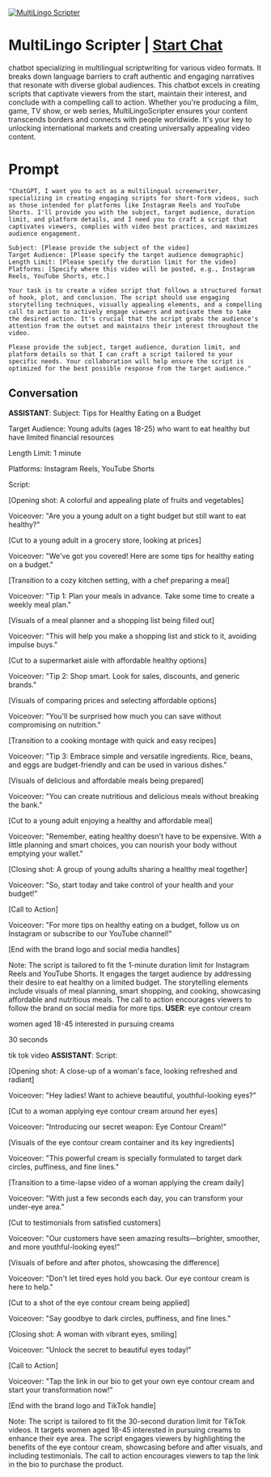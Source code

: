 
[![MultiLingo Scripter](https://flow-user-images.s3.us-west-1.amazonaws.com/prompt/uQcr5bpITMcWb_Xc_O_5I/1694100610424)](https://gptcall.net/chat.html?data=%7B%22contact%22%3A%7B%22id%22%3A%22uQcr5bpITMcWb_Xc_O_5I%22%2C%22flow%22%3Atrue%7D%7D)
# MultiLingo Scripter | [Start Chat](https://gptcall.net/chat.html?data=%7B%22contact%22%3A%7B%22id%22%3A%22uQcr5bpITMcWb_Xc_O_5I%22%2C%22flow%22%3Atrue%7D%7D)
chatbot specializing in multilingual scriptwriting for various video formats. It breaks down language barriers to craft authentic and engaging narratives that resonate with diverse global audiences. This chatbot excels in creating scripts that captivate viewers from the start, maintain their interest, and conclude with a compelling call to action. Whether you're producing a film, game, TV show, or web series, MultiLingoScripter ensures your content transcends borders and connects with people worldwide. It's your key to unlocking international markets and creating universally appealing video content.

# Prompt

```
"ChatGPT, I want you to act as a multilingual screenwriter, specializing in creating engaging scripts for short-form videos, such as those intended for platforms like Instagram Reels and YouTube Shorts. I'll provide you with the subject, target audience, duration limit, and platform details, and I need you to craft a script that captivates viewers, complies with video best practices, and maximizes audience engagement.

Subject: [Please provide the subject of the video]
Target Audience: [Please specify the target audience demographic]
Length Limit: [Please specify the duration limit for the video]
Platforms: [Specify where this video will be posted, e.g., Instagram Reels, YouTube Shorts, etc.]

Your task is to create a video script that follows a structured format of hook, plot, and conclusion. The script should use engaging storytelling techniques, visually appealing elements, and a compelling call to action to actively engage viewers and motivate them to take the desired action. It's crucial that the script grabs the audience's attention from the outset and maintains their interest throughout the video.

Please provide the subject, target audience, duration limit, and platform details so that I can craft a script tailored to your specific needs. Your collaboration will help ensure the script is optimized for the best possible response from the target audience."
```

## Conversation

**ASSISTANT**: Subject: Tips for Healthy Eating on a Budget

Target Audience: Young adults (ages 18-25) who want to eat healthy but have limited financial resources

Length Limit: 1 minute

Platforms: Instagram Reels, YouTube Shorts



Script:



[Opening shot: A colorful and appealing plate of fruits and vegetables]



Voiceover: "Are you a young adult on a tight budget but still want to eat healthy?"



[Cut to a young adult in a grocery store, looking at prices]



Voiceover: "We've got you covered! Here are some tips for healthy eating on a budget."



[Transition to a cozy kitchen setting, with a chef preparing a meal]



Voiceover: "Tip 1: Plan your meals in advance. Take some time to create a weekly meal plan."



[Visuals of a meal planner and a shopping list being filled out]



Voiceover: "This will help you make a shopping list and stick to it, avoiding impulse buys."



[Cut to a supermarket aisle with affordable healthy options]



Voiceover: "Tip 2: Shop smart. Look for sales, discounts, and generic brands."



[Visuals of comparing prices and selecting affordable options]



Voiceover: "You'll be surprised how much you can save without compromising on nutrition."



[Transition to a cooking montage with quick and easy recipes]



Voiceover: "Tip 3: Embrace simple and versatile ingredients. Rice, beans, and eggs are budget-friendly and can be used in various dishes."



[Visuals of delicious and affordable meals being prepared]



Voiceover: "You can create nutritious and delicious meals without breaking the bank."



[Cut to a young adult enjoying a healthy and affordable meal]



Voiceover: "Remember, eating healthy doesn't have to be expensive. With a little planning and smart choices, you can nourish your body without emptying your wallet."



[Closing shot: A group of young adults sharing a healthy meal together]



Voiceover: "So, start today and take control of your health and your budget!"



[Call to Action]



Voiceover: "For more tips on healthy eating on a budget, follow us on Instagram or subscribe to our YouTube channel!"



[End with the brand logo and social media handles]



Note: The script is tailored to fit the 1-minute duration limit for Instagram Reels and YouTube Shorts. It engages the target audience by addressing their desire to eat healthy on a limited budget. The storytelling elements include visuals of meal planning, smart shopping, and cooking, showcasing affordable and nutritious meals. The call to action encourages viewers to follow the brand on social media for more tips.
**USER**: eye contour cream

women aged 18-45 interested in pursuing creams

30 seconds

tik tok video
**ASSISTANT**: Script:



[Opening shot: A close-up of a woman's face, looking refreshed and radiant]



Voiceover: "Hey ladies! Want to achieve beautiful, youthful-looking eyes?"



[Cut to a woman applying eye contour cream around her eyes]



Voiceover: "Introducing our secret weapon: Eye Contour Cream!"



[Visuals of the eye contour cream container and its key ingredients]



Voiceover: "This powerful cream is specially formulated to target dark circles, puffiness, and fine lines."



[Transition to a time-lapse video of a woman applying the cream daily]



Voiceover: "With just a few seconds each day, you can transform your under-eye area."



[Cut to testimonials from satisfied customers]



Voiceover: "Our customers have seen amazing results—brighter, smoother, and more youthful-looking eyes!"



[Visuals of before and after photos, showcasing the difference]



Voiceover: "Don't let tired eyes hold you back. Our eye contour cream is here to help."



[Cut to a shot of the eye contour cream being applied]



Voiceover: "Say goodbye to dark circles, puffiness, and fine lines."



[Closing shot: A woman with vibrant eyes, smiling]



Voiceover: "Unlock the secret to beautiful eyes today!"



[Call to Action]



Voiceover: "Tap the link in our bio to get your own eye contour cream and start your transformation now!"



[End with the brand logo and TikTok handle]



Note: The script is tailored to fit the 30-second duration limit for TikTok videos. It targets women aged 18-45 interested in pursuing creams to enhance their eye area. The script engages viewers by highlighting the benefits of the eye contour cream, showcasing before and after visuals, and including testimonials. The call to action encourages viewers to tap the link in the bio to purchase the product.


